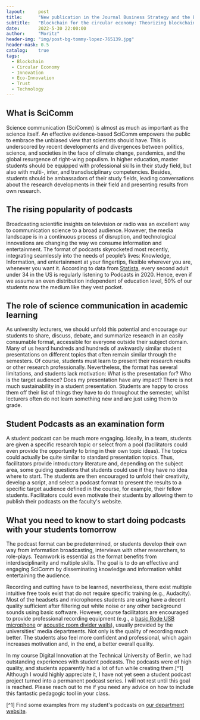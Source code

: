 ```yaml
---
layout:     post
title:      "New publication in the Journal Business Strategy and the Environment" 
subtitle:   "Blockchain for the circular economy: Theorizing blockchain's role in the transition to a circular economy through an empirical investigation"
date:       2022-5-30 22:00:00
author:     "Moritz"
header-img: "img/post-bg-tommy-lopez-765139.jpg"
header-mask: 0.5
catalog:    true
tags:
  - Blockchain
  - Circular Economy
  - Innovation
  - Eco-Innovation
  - Trust
  - Technology
---
```


## What is SciComm
Science communication (SciComm) is almost as much as important as the science itself. An effective evidence-based SciComm empowers the public to embrace the unbiased view that scientists should have. This is underscored by recent developments and divergences between politics, science, and societies in the face of climate change, pandemics, and the global resurgence of right-wing populism. 
In higher education, master students should be equipped with professional skills in their study field, but also with multi-, inter, and transdisciplinary competencies. Besides, students should be ambassadors of their study fields, leading conversations about the research developments in their field and  presenting results from own research.

## The rising popularity of podcasts
Broadcasting scientific insights on television or radio was an excellent way to communication science to a broad audience.
However, the media landscape is in a continuous process of disruption, and technological innovations are changing the way we consume information and entertainment. The format of podcasts skyrocketed most recently, integrating seamlessly into the needs of people’s lives: Knowledge, Information, and entertainment at your fingertips, flexible wherever you are, whenever you want it. 
According to data from [Statista](https://www.statista.com/statistics/912381/united-states-monthly-podcast-listening-age/), every second adult under 34 in the US is regularly listening to Podcasts in 2020. Hence, even if we assume an even distribution independent of education level, 50% of our students now the medium like they vest pocket. 

## The role of science communication in academic learning
As university lecturers, we should unfold this potential and encourage our students to share, discuss, debate, and summarize research in an easily consumable format, accessible for everyone outside their subject domain. Many of us heard hundreds and hundreds of awkwardly similar student presentations on different topics that often remain similar through the semesters. Of course, students must learn to present their research results or other research professionally. Nevertheless, the format has several limitations, and students lack motivation: What is the presentation for? Who is the target audience? Does my presentation have any impact? There is not much sustainability in a student presentation. Students are happy to cross them off their list of things they have to do throughout the semester, whilst lecturers often do not learn something new and are just using them to grade.

## Student Podcasts as an examination form
A student podcast can be much more engaging. Ideally, in a team, students are given a specific research topic or select from a pool (facilitators could even provide the opportunity to bring in their own topic ideas). The topics could actually be quite similar to standard presentation topics. Thus, facilitators provide introductory literature and, depending on the subject area, some guiding questions that students could use if they have no idea where to start. The students are then encouraged to unfold their creativity, develop a script, and select a podcast format to present the results to a specific target audience defined in the course, for example, their fellow students. Facilitators could even motivate their students by allowing them to publish their podcasts on the faculty's website. 

## What you need to know to start doing podcasts with your students tomorrow
The podcast format can be predetermined, or students develop their own way from information broadcasting, interviews with other researchers, to role-plays. Teamwork is essential as the format benefits from interdisciplinarity and multiple skills. The goal is to do an effective and engaging SciComm by disseminating knowledge and information whilst entertaining the audience.

Recording and cutting have to be learned, nevertheless, there exist multiple intuitive free tools exist that do not require specific training (e.g., Audacity). Most of the headsets and microphones students are using have a decent quality sufficient after filtering out white noise or any other background sounds using basic software. However, course facilitators are encouraged to provide professional recording equipment (e.g., a [basic Rode USB microphone](https://www.musicstore.de/de_DE/EUR/Rode-NT-USB-Mini/art-REC0014790-000?campaign=GShopping/DE&ProgramUUID=rrLAqJarLjMAAAFl.gZyjI8h&gclid=CjwKCAiA-_L9BRBQEiwA-bm5frlyrq39uvaDNByPN50UBNAfSQ3ixycnlCXvMzSxI7iTvcQZprqJjBoC9mMQAvD_BwE) or [acoustic room divider walls](https://www.kirstein.de/Mikrofonzubehoer/Marantz-Sound-Shield.html?gclid=CjwKCAiA-_L9BRBQEiwA-bm5fhdu4t7NFgYmeFizEZIhXNXZv9XO7jmjelyCkhCjfk-KuzRWWpkzUxoCF7sQAvD_BwE&gclsrc=aw.ds)), usually provided by the universities' media departments. Not only is the quality of recording much better. The students also feel more confident and professional, which again increases motivation and, in the end, a better overall quality.
 
In my course Digital Innovation at the Technical University of Berlin, we had outstanding experiences with student podcasts. The podcasts were of high quality, and students apparently had a lot of fun while creating them.[^1] Although I would highly appreciate it, I have not yet seen a student podcast project turned into a permanent podcast series. I will not rest until this goal is reached. Please reach out to me if you need any advice on how to include this fantastic pedagogic tool in your class.



[^1] Find some examples from my student's podcasts on [our department website](https://www.inno.tu-berlin.de/menue/teaching/student_podcasts/digital_innovation_summer_semester_2020/). 


